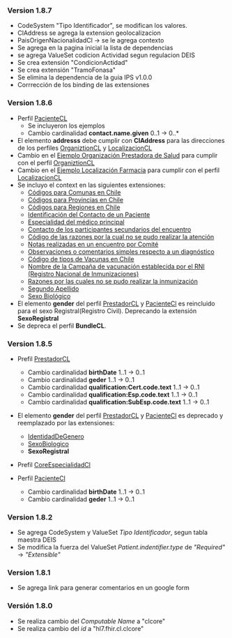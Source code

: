 ### Version 1.8.7
- CodeSystem "Tipo Identificador", se modifican los valores.
- ClAddress se agrega la extension geolocalizacion
- PaisOrigenNacionalidadCl -> se le agrega contexto
- Se agrega en la pagina inicial la lista de dependencias 
- se agrega ValueSet codicion Actividad segun regulacion DEIS
- Se crea extensión "CondicionActidad"
- Se crea extensión "TramoFonasa"
- Se elimina la dependencia de la guia IPS v1.0.0
- Corrrección de los binding de las extensiones

### Version 1.8.6
- Perfil [PacienteCL](StructureDefinition-CorePacienteCl.html)
  - Se incluyeron los ejemplos
  - Cambio cardinalidad **contact.name.given** 0..1 -> 0..*
- El elemento **addresss** debe cumplir con **ClAddress** para las direcciones de los perfiles [OrganiztionCL](StructureDefinition-CoreOrganizacionCl.html) y [LocalizacionCL](StructureDefinition-CoreLocalizacionCl.html)
- Cambio en el [Ejemplo Organización Prestadora de Salud](Organization-ORG1.html) para cumplir con el perfil [OrganiztionCL](StructureDefinition-CoreOrganizacionCl.html)
- Cambio en el [Ejemplo Localización Farmacia](Location-LocalizacionEjemploCL1.html) para cumplir con el perfil [LocalizacionCL](StructureDefinition-CoreLocalizacionCl.html)
- Se incluyo el context en las siguientes extensiones:
  - [Códigos para Comunas en Chile](StructureDefinition-ComunasCl.html)
  - [Códigos para Provincias en Chile](StructureDefinition-ProvinciasCl.html)
  - [Códigos para Regiones en Chile](StructureDefinition-RegionesCl.html)
  - [Identificación del Contacto de un Paciente](StructureDefinition-IdContacto.html)
  - [Especialidad del médico principal](StructureDefinition-VSEspecialidadesDeisCL.html)
  - [Contacto de los participantes secundarios del encuentro](StructureDefinition-ContactoParticipantes.html)
  - [Código de las razones por la cual no se pudo realizar la atención](StructureDefinition-RazonNOrealizarse.html)
  - [Notas realizadas en un encuentro por Comité](StructureDefinition-NotasEncuentro.html)
  - [Observaciones o comentarios simples respecto a un diagnóstico](StructureDefinition-ObservacionesDiagnostico.html)
  - [Código de tipos de Vacunas en Chile](StructureDefinition-TiposVacunaRNI.html)
  - [Nombre de la Campaña de vacunación establecida por el RNI (Registro Nacional de Inmunizaciones)](StructureDefinition-NombreCampana.html)
  - [Razones por las cuales no se pudo realizar la inmunización](StructureDefinition-RazonNOrealizarseInm.html)
  - [Segundo Apellido](StructureDefinition-SegundoApellido.html)
  - [Sexo Biológico](StructureDefinition-SexoBiologico.html)
- El elemento **gender** del perfil [PrestadorCL](StructureDefinition-CorePrestadorCl.html) y [PacienteCl](StructureDefinition-CorePacienteCl.html) es reincluido para el sexo Registral(Registro Civil). Deprecando la extensión **SexoRegistral**
- Se depreca el perfil **BundleCL**.


### Version 1.8.5
- Prefil [PrestadorCL](StructureDefinition-CorePrestadorCl.html)
  - Cambio cardinalidad **birthDate** 1..1 -> 0..1
  - Cambio cardinalidad **geder** 1..1 -> 0..1
  - Cambio cardinalidad **qualification:Cert.code.text**  1..1 -> 0..1
  - Cambio cardinalidad **qualification:Esp.code.text**  1..1 -> 0..1
  - Cambio cardinalidad **qualification:SubEsp.code.text**  1..1 -> 0..1
  
- El elemento **gender** del perfil [PrestadorCL](StructureDefinition-CorePrestadorCl.html) y [PacienteCl](StructureDefinition-CorePacienteCl.html) es deprecado y reemplazado por las extensiones:
  - [IdentidadDeGenero](StructureDefinition-IdentidadDeGenero.html)
  - [SexoBiologico](StructureDefinition-SexoBiologico.html)
  - **SexoRegistral**

- Prefil [CoreEspecialidadCl](StructureDefinition-CoreRolClinicoCl.html)

- Perfil [PacienteCl](StructureDefinition-CorePacienteCl.html)
  - Cambio cardinalidad **birthDate** 1..1 -> 0..1
  - Cambio cardinalidad **geder** 1..1 -> 0..1

### Version 1.8.2
- Se agrega CodeSystem y ValueSet *Tipo Identificador*, segun tabla maestra DEIS
- Se modifica la fuerza del ValueSet *Patient.indentifier.type* de *"Required"* -> *"Extensible"*

### Version 1.8.1
- Se agrega link para generar comentarios en un google form

### Versión 1.8.0

- Se realiza cambio del *Computable Name* a "clcore"
- Se realiza cambio del *id* a "hl7.fhir.cl.clcore"